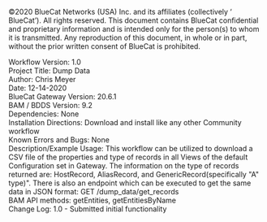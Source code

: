 <!-- Copyright 2020 BlueCat Networks. All rights reserved. -->

©2020 BlueCat Networks (USA) Inc. and its affiliates (collectively ‘ BlueCat’). All rights reserved. This document contains BlueCat confidential and proprietary information and is intended only for the person(s) to whom it is transmitted. Any reproduction of this document, in whole or in part, without the prior written consent of BlueCat is prohibited.

Workflow Version: 1.0 <br/>
Project Title: Dump Data <br/>
Author: Chris Meyer <br/>
Date: 12-14-2020 <br/>
BlueCat Gateway Version: 20.6.1 <br/>
BAM / BDDS Version: 9.2 <br/>
Dependencies: None <br/>
Installation Directions: Download and install like any other Community workflow <br/>
Known Errors and Bugs: None <br/>
Description/Example Usage: This workflow can be utilized to download a CSV file of the properties and type of records in all Views of the default Configuration set in Gateway. The information on the type of records returned are: HostRecord, AliasRecord, and GenericRecord(specifically "A" type)". There is also an endpoint which can be executed to get the same data in JSON format: GET <server>/dump_data/get_records <br/>
BAM API methods: getEntities, getEntitiesByName <br/>
Change Log: 1.0 - Submitted initial functionality <br/>